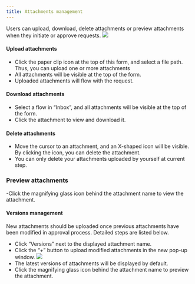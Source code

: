 ```yaml
---
title: Attachments management
---
```


Users can upload, download, delete attachments or preview attachments when they initiate or approve requests.
![](/assets/us/workflow/attachment1.png)

#### Upload attachments
- Click the paper clip icon at the top of this form, and select a file path. Thus, you can upload one or more attachments
- All attachments will be visible at the top of the form.
- Uploaded attachments will flow with the request.

#### Download attachments
- Select a flow in “Inbox”, and all attachments will be visible at the top of the form.
- Click the attachment to view and download it.

#### Delete attachments
- Move the cursor to an attachment, and an X-shaped icon will be visible. By clicking the icon, you can delete the attachment.
- You can only delete your attachments uploaded by yourself at current step.

### Preview attachments
-Click the magnifying glass icon behind the attachment name to view the attachment.

#### Versions management
New attachments should be uploaded once previous attachments have been modified in approval process. Detailed steps are listed below.
- Click “Versions” next to the displayed attachment name.
- Click the “+” button to upload modified attachments in the new pop-up window.
![](/assets/us/workflow/attachment2.png)
- The latest versions of attachments will be displayed by default.
- Click the magnifying glass icon behind the attachment name to preview the attachment.
